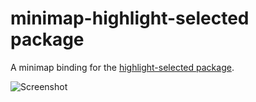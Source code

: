 # minimap-highlight-selected package

A minimap binding for the [highlight-selected package](https://github.com/richrace/highlight-selected).

![Screenshot](https://github.com/abe33/minimap-highlight-selected/blob/master/screenshot.png?raw=true)
